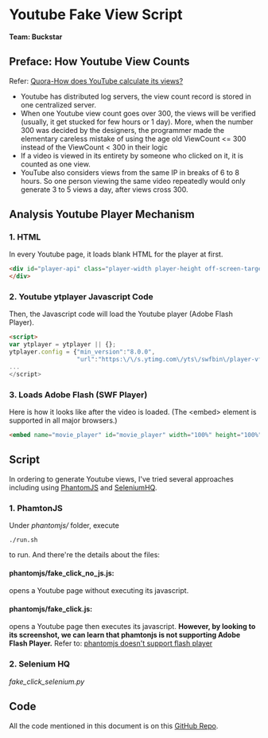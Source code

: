 # Youtube Fake View Script

**Team: Buckstar**

## Preface: How Youtube View Counts

Refer: [Quora-How does YouTube calculate its views?](http://www.quora.com/How-does-YouTube-calculate-its-views)

- Youtube has distributed log servers, the view count record is stored in one centralized server.
- When one Youtube view count goes over 300, the views will be verified (usually, it get stucked for few hours or 1 day). More, when the number 300 was decided by the designers, the programmer made the elementary careless mistake of using the age old ViewCount &lt;= 300 instead of the ViewCount &lt; 300 in their logic
- If a video is viewed in its entirety by someone who clicked on it, it is counted as one view.
- YouTube also considers views from the same IP in breaks of 6 to 8 hours. So one person viewing the same video repeatedly would only generate 3 to 5 views a day, after views cross 300.

## Analysis Youtube Player Mechanism

### 1. HTML

In every Youtube page, it loads blank HTML for the player at first.

```html
<div id="player-api" class="player-width player-height off-screen-target player-api" tabIndex="-1">
</div>
```

### 2. Youtube ytplayer Javascript Code

Then, the Javascript code will load the Youtube player (Adobe Flash Player).

```html
<script>
var ytplayer = ytplayer || {};
ytplayer.config = {"min_version":"8.0.0",
                   "url":"https:\/\/s.ytimg.com\/yts\/swfbin\/player-vflenMUmo\/watch_as3.swf"
...
</script>
```

### 3. Loads Adobe Flash (SWF Player)

Here is how it looks like after the video is loaded. (The &lt;embed&gt; element is supported in all major browsers.)

```html
<embed name="movie_player" id="movie_player" width="100%" height="100%" tabindex="0" type="application/x-shockwave-flash" src="https://s.ytimg.com/yts/swfbin/player-vflenMUmo/watch_as3.swf" allowscriptaccess="always" bgcolor="#000000" allowfullscreen="true" ...>
```

## Script

In ordering to generate Youtube views, I've tried several approaches including using [PhantomJS](http://phantomjs.org/) and [SeleniumHQ](http://docs.seleniumhq.org/).

### 1. PhamtonJS

Under *phantomjs/* folder, execute

```
./run.sh
```

to run. And there're the details about the files:

#### phantomjs/fake_click_no_js.js:

opens a Youtube page without executing its javascript.

#### phantomjs/fake_click.js:

opens a Youtube page then executes its javascript. **However, by looking to its screenshot, we can learn that phamtonjs is not supporting Adobe Flash Player.** Refer to: [phantomjs doesn't support flash player](https://github.com/ariya/phantomjs/issues/12206)

### 2. Selenium HQ

*fake_click_selenium.py*

## Code

All the code mentioned in this document is on this [GitHub Repo](https://github.com/heronyang/click_fraud).
